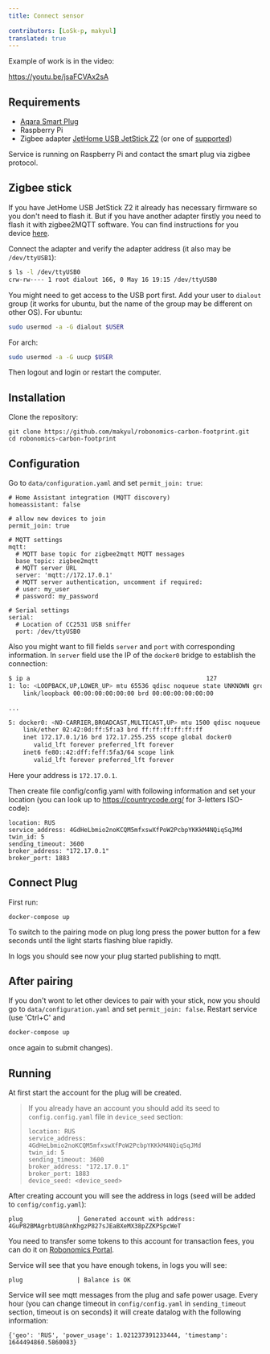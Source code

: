 ```yaml
---
title: Connect sensor
 
contributors: [LoSk-p, makyul]
translated: true
---
```


Example of work is in the video:

https://youtu.be/jsaFCVAx2sA

## Requirements

* [Aqara Smart Plug](https://aqara.ru/product/aqara-smart-plug/?yclid=462434430312045270)
* Raspberry Pi
* Zigbee adapter [JetHome USB JetStick Z2](https://jhome.ru/catalog/parts/PCBA/293/) (or one of [supported](https://www.zigbee2mqtt.io/information/supported_adapters.html))

Service is running on Raspberry Pi and contact the smart plug via zigbee protocol.

## Zigbee stick

If you have JetHome USB JetStick Z2 it already has necessary firmware so you don't need to flash it. But if you have another adapter firstly you need to flash it with zigbee2MQTT software. You can find instructions for you device [here](https://www.zigbee2mqtt.io/information/supported_adapters.html).

Connect the adapter and verify the adapter address (it also may be `/dev/ttyUSB1`):
```bash
$ ls -l /dev/ttyUSB0
crw-rw---- 1 root dialout 166, 0 May 16 19:15 /dev/ttyUSB0 
```

You might need to get access to the USB port first. Add your user to `dialout` group (it works for ubuntu, but the name of the group may be different on other OS).
For ubuntu:
```bash
sudo usermod -a -G dialout $USER
```
For arch:
```bash
sudo usermod -a -G uucp $USER
```
Then logout and login or restart the computer.

## Installation

Clone the repository:

```
git clone https://github.com/makyul/robonomics-carbon-footprint.git
cd robonomics-carbon-footprint
```

## Configuration

Go to `data/configuration.yaml` and set `permit_join: true`:

```
# Home Assistant integration (MQTT discovery)
homeassistant: false

# allow new devices to join
permit_join: true

# MQTT settings
mqtt:
  # MQTT base topic for zigbee2mqtt MQTT messages
  base_topic: zigbee2mqtt
  # MQTT server URL
  server: 'mqtt://172.17.0.1'
  # MQTT server authentication, uncomment if required:
  # user: my_user
  # password: my_password

# Serial settings
serial:
  # Location of CC2531 USB sniffer
  port: /dev/ttyUSB0
```
Also you might want to fill fields `server` and `port` with corresponding information. In `server` field use the IP of the `docker0` bridge to establish the connection: 

```bash
$ ip a                                                 127
1: lo: <LOOPBACK,UP,LOWER_UP> mtu 65536 qdisc noqueue state UNKNOWN group default qlen 1000
    link/loopback 00:00:00:00:00:00 brd 00:00:00:00:00:00

...

5: docker0: <NO-CARRIER,BROADCAST,MULTICAST,UP> mtu 1500 qdisc noqueue state DOWN group default 
    link/ether 02:42:0d:ff:5f:a3 brd ff:ff:ff:ff:ff:ff
    inet 172.17.0.1/16 brd 172.17.255.255 scope global docker0
       valid_lft forever preferred_lft forever
    inet6 fe80::42:dff:feff:5fa3/64 scope link 
       valid_lft forever preferred_lft forever
```
Here your address is `172.17.0.1`.

Then create file config/config.yaml with following information and set your location (you can look up to https://countrycode.org/ for 3-letters ISO-code):

```
location: RUS
service_address: 4GdHeLbmio2noKCQM5mfxswXfPoW2PcbpYKKkM4NQiqSqJMd
twin_id: 5
sending_timeout: 3600
broker_address: "172.17.0.1"
broker_port: 1883
```

## Connect Plug

First run:

```
docker-compose up     
```

To switch to the pairing mode on plug long press the power button for a few seconds until the light starts flashing blue rapidly. 

In logs you should see now your plug started publishing to mqtt. 


## After pairing

If you don't wont to let other devices to pair with your stick, now you should go to `data/configuration.yaml` and set `permit_join: false`. Restart service (use 'Ctrl+C' and 

```bash
docker-compose up     
```
once again to submit changes).

## Running
At first start the account for the plug will be created. 
> If you already have an account you should add its seed to `config.config.yaml` file in `device_seed` section:
>
> ```
> location: RUS
> service_address: 4GdHeLbmio2noKCQM5mfxswXfPoW2PcbpYKKkM4NQiqSqJMd
> twin_id: 5
> sending_timeout: 3600
> broker_address: "172.17.0.1"
> broker_port: 1883
> device_seed: <device_seed>
>```

After creating account you will see the address in logs (seed will be added to `config/config.yaml`):
```
plug               | Generated account with address: 4GuP82BMAgrbtU8GhnKhgzP827sJEaBXeMX38pZZKPSpcWeT
```
You need to transfer some tokens to this account for transaction fees, you can do it on [Robonomics Portal](https://polkadot.js.org/apps/?rpc=wss%3A%2F%2Fkusama.rpc.robonomics.network%2F#/accounts). 

Service will see that you have enough tokens, in logs you will see:
```
plug               | Balance is OK
```
Service will see mqtt messages from the plug and safe power usage. Every hour (you can change timeout in `config/config.yaml` in `sending_timeout` section, timeout is on seconds) it will create datalog with the following information:
```
{'geo': 'RUS', 'power_usage': 1.021237391233444, 'timestamp': 1644494860.5860083}
```
